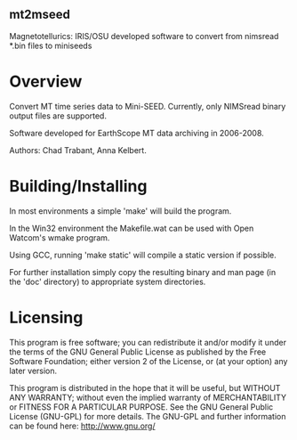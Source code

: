 ## mt2mseed
Magnetotellurics: IRIS/OSU developed software to convert from nimsread *.bin files to miniseeds

# Overview

Convert MT time series data to Mini-SEED. Currently, only NIMSread binary output files are supported.

Software developed for EarthScope MT data archiving in 2006-2008.

Authors: Chad Trabant, Anna Kelbert.

# Building/Installing 

In most environments a simple 'make' will build the program.

In the Win32 environment the Makefile.wat can be used with Open
Watcom's wmake program.

Using GCC, running 'make static' will compile a static version
if possible.

For further installation simply copy the resulting binary and man page
(in the 'doc' directory) to appropriate system directories.

# Licensing 

This program is free software; you can redistribute it and/or modify
it under the terms of the GNU General Public License as published by
the Free Software Foundation; either version 2 of the License, or (at
your option) any later version.

This program is distributed in the hope that it will be useful, but
WITHOUT ANY WARRANTY; without even the implied warranty of
MERCHANTABILITY or FITNESS FOR A PARTICULAR PURPOSE.  See the GNU
General Public License (GNU-GPL) for more details.  The GNU-GPL and
further information can be found here: http://www.gnu.org/
